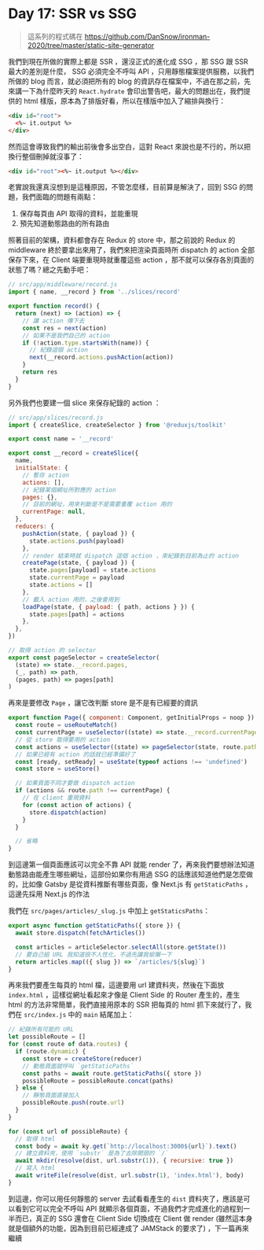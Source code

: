 Day 17: SSR vs SSG
==================

> 這系列的程式碼在 https://github.com/DanSnow/ironman-2020/tree/master/static-site-generator

我們到現在所做的實際上都是 SSR ，還沒正式的進化成 SSG ，那 SSG 跟 SSR 最大的差別是什麼， SSG 必須完全不呼叫 API ，只用靜態檔案提供服務，以我們所做的 blog 而言，就必須把所有的 blog 的資訊存在檔案中，不過在那之前，先來講一下為什麼昨天的 `React.hydrate` 會印出警告吧，最大的問題出在，我們提供的 html 樣版，原本為了排版好看，所以在樣版中加入了縮排與換行：

```html
<div id="root">
  <%~ it.output %>
</div>
```

然而這會導致我們的輸出前後會多出空白，這對 React 來說也是不行的，所以把換行整個刪掉就沒事了：

```html
<div id="root"><%~ it.output %></div>
```

老實說我還真沒想到是這種原因，不管怎麼樣，目前算是解決了，回到 SSG 的問題，我們面臨的問題有兩點：

1. 保存每頁由 API 取得的資料，並能重現
2. 預先知道動態路由的所有路由

照著目前的架構，資料都會存在 Redux 的 store 中，那之前說的 Redux 的 middleware 終於要拿出來用了，我們來把渲染頁面時所 dispatch 的 action 全部保存下來，在 Client 端要重現時就重覆這些 action ，那不就可以保存各別頁面的狀態了嗎？總之先動手吧：

```javascript
// src/app/middleware/record.js
import { name, __record } from '../slices/record'

export function record() {
  return (next) => (action) => {
    // 讓 action 傳下去
    const res = next(action)
    // 如果不是我們自己的 action
    if (!action.type.startsWith(name)) {
      // 紀錄這個 action
      next(__record.actions.pushAction(action))
    }
    return res
  }
}
```

另外我們也要建一個 slice 來保存紀錄的 action ：

```javascript
// src/app/slices/record.js
import { createSlice, createSelector } from '@reduxjs/toolkit'

export const name = '__record'

export const __record = createSlice({
  name,
  initialState: {
    // 暫存 action
    actions: [],
    // 紀錄某個網址所對應的 action
    pages: {},
    // 目前的網址，用來判斷是不是需要重覆 action 用的
    currentPage: null,
  },
  reducers: {
    pushAction(state, { payload }) {
      state.actions.push(payload)
    },
    // render 結束時就 dispatch 這個 action ，來紀錄到目前為止的 action
    createPage(state, { payload }) {
      state.pages[payload] = state.actions
      state.currentPage = payload
      state.actions = []
    },
    // 載入 action 用的，之後會用到
    loadPage(state, { payload: { path, actions } }) {
      state.pages[path] = actions
    },
  },
})

// 取得 action 的 selector
export const pageSelector = createSelector(
  (state) => state.__record.pages,
  (_, path) => path,
  (pages, path) => pages[path]
)
```

再來是要修改 `Page` ，讓它改判斷 store 是不是有已經要的資訊

```javascript
export function Page({ component: Component, getInitialProps = noop }) {
  const route = useRouteMatch()
  const currentPage = useSelector((state) => state.__record.currentPage)
  // 從 store 取得要用的 action
  const actions = useSelector((state) => pageSelector(state, route.path))
  // 如果已經有 action 的話就已經準備好了
  const [ready, setReady] = useState(typeof actions !== 'undefined')
  const store = useStore()

  // 如果頁面不同才要做 dispatch action
  if (actions && route.path !== currentPage) {
    // 在 client 重現資料
    for (const action of actions) {
      store.dispatch(action)
    }
  }

  // 省略
}
```

到這邊第一個頁面應該可以完全不靠 API 就能 render 了，再來我們要想辦法知道動態路由能產生哪些網址，這部份如果你有用過 SSG 的話應該知道他們是怎麼做的，比如像 Gatsby 是從資料推斷有哪些頁面，像 Next.js 有 `getStaticPaths` ，這邊先採用 Next.js 的作法

我們在 `src/pages/articles/_slug.js` 中加上 `getStaticsPaths`：

```javascript
export async function getStaticPaths({ store }) {
  await store.dispatch(fetchArticles())

  const articles = articleSelector.selectAll(store.getState())
  // 要自己組 URL 我知道很不人性化，不過先讓我偷懶一下
  return articles.map(({ slug }) => `/articles/${slug}`)
}
```

再來我們要產生每頁的 html 檔，這邊要用 url 建資料夾，然後在下面放 `index.html` ，這樣從網址看起來才像是 Client Side 的 Router 產生的，產生 html 的方法非常簡單，我們直接用原本的 SSR 把每頁的 html 抓下來就行了，我們在 `src/index.js` 中的 `main` 結尾加上：

```javascript
// 紀錄所有可能的 URL
let possibleRoute = []
for (const route of data.routes) {
  if (route.dynamic) {
    const store = createStore(reducer)
    // 動態頁面就呼叫 `getStaticPaths`
    const paths = await route.getStaticPaths({ store })
    possibleRoute = possibleRoute.concat(paths)
  } else {
    // 靜態頁面直接加入
    possibleRoute.push(route.url)
  }
}

for (const url of possibleRoute) {
  // 取得 html
  const body = await ky.get(`http://localhost:3000${url}`).text()
  // 建立資料夾，使用 `substr` 是為了去除開頭的 `/`
  await mkdir(resolve(dist, url.substr(1)), { recursive: true })
  // 寫入 html
  await writeFile(resolve(dist, url.substr(1), 'index.html'), body)
}
```

到這邊，你可以用任何靜態的 server 去試看看產生的 `dist` 資料夾了，應該是可以看到它可以完全不呼叫 API 就顯示各個頁面，不過我們才完成進化的過程到一半而已，真正的 SSG 還會在 Client Side 切換成在 Client 做 render (雖然這本身就是個額外的功能，因為到目前已經達成了 JAMStack 的要求了) ，下一篇再來繼續
